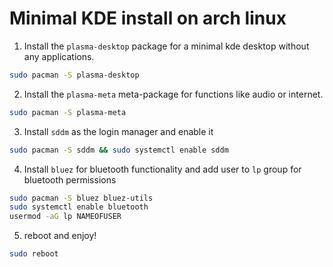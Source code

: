# Minimal KDE install on arch linux

1. Install the `plasma-desktop` package for a minimal kde desktop without any applications.
```bash
sudo pacman -S plasma-desktop
```
2. Install the `plasma-meta` meta-package for functions like audio or internet.
```bash
sudo pacman -S plasma-meta
```
3. Install `sddm` as the login manager and enable it
```bash
sudo pacman -S sddm && sudo systemctl enable sddm
```
4. Install `bluez` for bluetooth functionality and add user to `lp` group for bluetooth permissions
```bash
sudo pacman -S bluez bluez-utils
sudo systemctl enable bluetooth
usermod -aG lp NAMEOFUSER
```
5. reboot and enjoy!
```bash
sudo reboot
```